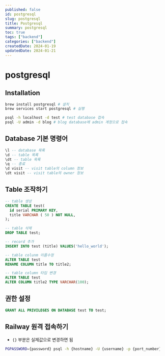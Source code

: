 ```yaml
---
published: false
id: postgresql
slug: postgresql
title: Postgresql
summary: postgresql
toc: true
tags: ["backend"]
categories: ["backend"]
createdDate: 2024-01-19
updatedDate: 2024-01-21
---
```


# postgresql

## Installation
```bash
brew install postgresql # 설치
brew services start postgresql # 실행

psql -h localhost -d test # test database 접속
psql -U admin -d blog # blog database에 admin 계정으로 접속
```

## Database 기본 명령어
```sql
\l -- database 목록
\d -- table 목록
\dt -- table 목록
\q -- 종료
\d visit -- visit table의 column 정보
\dt visit -- visit table의 owner 정보
```

## Table 조작하기
```sql
-- table 생성
CREATE TABLE test(
  id serial PRIMARY KEY,
  title VARCHAR ( 50 ) NOT NULL,
);

-- table 삭제
DROP TABLE test;

-- record 추가
INSERT INTO test (title) VALUES('hello_world');

-- table colunm 이름수정
ALTER TABLE test
RENAME COLUMN title TO title2;

-- table column 타입 변경
ALTER TABLE test
ALTER COLUMN title2 TYPE VARCHAR(100);
```

## 권한 설정
```sql
GRANT ALL PRIVILEGES ON DATABASE test TO test;
```

## Railway 원격 접속하기
- `{}` 부분은 실제값으로 변경하면 됨
```bash
PGPASSWORD={password} psql -h {hostname} -U {username} -p {port_number} -d {database}
```

